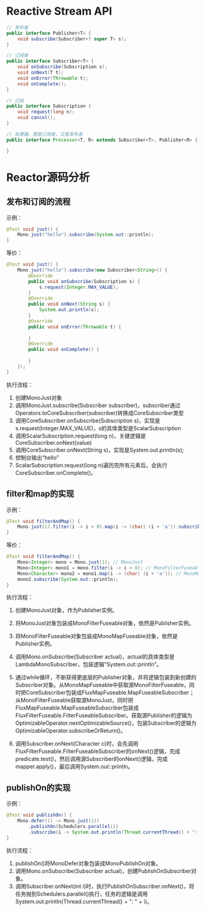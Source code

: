 # Reactive Stream API

```java
// 发布者
public interface Publisher<T> {
    void subscribe(Subscriber<? super T> s);
}

// 订阅者
public interface Subscriber<T> {
    void onSubscribe(Subscription s);
    void onNext(T t);
    void onError(Throwable t);
    void onComplete();
}

// 订阅
public interface Subscription {
    void request(long n);
    void cancel();
}

// 处理器，既是订阅者，又是发布者
public interface Processor<T, R> extends Subscriber<T>, Publisher<R> {

}
```



# Reactor源码分析



## 发布和订阅的流程

示例：
```java
@Test void just() {
	Mono.just("hello").subscribe(System.out::println);
}
```

等价：

```java
@Test void just() {
	Mono.just("hello").subscribe(new Subscriber<String>() {
        @Override
        public void onSubscribe(Subscription s) {
        	s.request(Integer.MAX_VALUE);
        }
        @Override
        public void onNext(String s) {
        	System.out.println(s);
        }
        @Override
        public void onError(Throwable t) {
        	
        }
        @Override
        public void onComplete() {
        	
        }
    });
}
```

执行流程：

1. 创建MonoJust对象
2. 调用MonoJust.subscribe(Subscriber subscriber)，subscriber通过Operators.toCoreSubscriber(subscriber)转换成CoreSubscriber类型
3. 调用CoreSubscriber.onSubscribe(Subscription s)，实现是s.request(Integer.MAX_VALUE)，s的具体类型是ScalarSubscription
4. 调用ScalarSubscription.request(long n)，关键逻辑是CoreSubscriber.onNext(value)
5. 调用CoreSubscriber.onNext(String s)，实现是System.out.println(s);
6. 控制台输出“hello”
7. ScalarSubscription.request(long n)遍历完所有元素后，会执行CoreSubscriber.onComplete()。



## filter和map的实现

示例：

```java
@Test void filterAndMap() {
	Mono.just(1).filter(i -> i > 0).map(i -> (char) (i + 'a')).subscribe(System.out::println);
}
```

等价：

```java
@Test void filterAndMap() {        
    Mono<Integer> mono = Mono.just(1); // MonoJust
    Mono<Integer> mono1 = mono.filter(i -> i > 0); // MonoFilterFuseable
    Mono<Character> mono2 = mono1.map(i -> (char) (i + 'a')); // MonoMapFuseable
    mono2.subscribe(System.out::println);
}
```

执行流程：

1. 创建MonoJust对象，作为Publisher实例。

2. 将MonoJust对象包装成MonoFilterFuseable对象，依然是Publisher实例。

3. 将MonoFilterFuseable对象包装成MonoMapFuseable对象，依然是Publisher实例。

4. 调用Mono.onSubscribe(Subscriber actual)，actual的具体类型是LambdaMonoSubscriber，包装逻辑"System.out::println"。

5. 通过while循环，不断获得更底层的Publisher对象，并将逻辑包装到新创建的Subscriber对象。从MonoMapFuseable中获取源MonoFilterFuseable，同时把CoreSubscriber包装成FluxMapFuseable.MapFuseableSubscriber；从MonoFilterFuseable获取源MonoJust，同时把FluxMapFuseable.MapFuseableSubscriber包装成FluxFilterFuseable.FilterFuseableSubscriber。获取源Publisher的逻辑为OptimizableOperator.nextOptimizableSource()，包装Subscriber的逻辑为OptimizableOperator.subscribeOrReturn()。

6. 调用Subscriber.onNext(Character c)时，会先调用FluxFilterFuseable.FilterFuseableSubscriber的onNext()逻辑，完成predicate.test()，然后调用源Subscriber的onNext()逻辑，完成mapper.apply()，最后调用System.out::println。



## publishOn的实现

 示例：

```java
@Test void publishOn() {
    Mono.defer(() -> Mono.just(1))
        .publishOn(Schedulers.parallel())
		.subscribe(i -> System.out.println(Thread.currentThread() + ": " + i));
}
```

执行流程：

1. publishOn()将MonoDefer对象包装成MonoPublishOn对象。
2. 调用Mono.onSubscribe(Subscriber actual)，创建PublishOnSubscriber对象。
3. 调用Subscriber.onNext(int i)时，执行PublishOnSubscriber.onNext()，将任务抛到Schedulers.parallel()执行，任务的逻辑是调用System.out.println(Thread.currentThread() + ": " + i)。